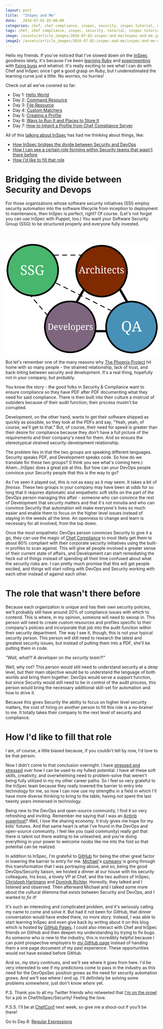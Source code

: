 ```yaml
---
layout: post
title:  "InSpec and Me"
date:   2016-07-02 03:00:00
categories: chef, chef compliance, inspec, security, inspec tutorial, devsecops, devsecops, devops
tags: chef, chef compliance, inspec, security, tutorial, inspec tutorial, devsecops, devsecops, devops
image: /assets/article_images/2016-07-02-inspec-and-me/inspec-and-me.jpg
image2: /assets/article_images/2016-07-02-inspec-and-me/inspec-and-me-mobile.jpg
---
```

Hello my friends. If you've noticed that I've slowed down on the [InSpec](https://github.com/chef/inspec) goodness lately, it's because I've been [learning Ruby](http://www.anniehedgie.com/learning-ruby) and [experimenting](https://github.com/chef/chef/pull/5066) with [fixing bugs](https://github.com/chef/inspec/pull/810) and whatnot. It's really exciting to see what I can do with Chef and InSpec once I get a good grasp on Ruby, but I underestimated the learning curve just a little. No worries, no hurries! 

 Check out all we've covered so far:

  - Day 1: [Hello World](http://www.anniehedgie.com/inspec-basics-1) 
  - Day 2: [Command Resource](http://www.anniehedgie.com/inspec-basics-2)
  - Day 3: [File Resource](http://www.anniehedgie.com/inspec-basics-3)
  - Day 4: [Custom Matchers](http://www.anniehedgie.com/inspec-basics-4)
  - Day 5: [Creating a Profile](http://www.anniehedgie.com/inspec-basics-5)
  - Day 6: [Ways to Run It and Places to Store It](http://www.anniehedgie.com/inspec-basics-6)
  - Day 7: [How to Inherit a Profile from Chef Compliance Server](http://www.anniehedgie.com/inspec-basics-7)

All of this [talking about InSpec](http://www.anniehedgie.com/inspec-basics-1) has had me thinking about things, like: 

  - [How InSpec bridges the divide between Security and DevOps](#bridging-the-divide-between-security-and-devops)
  - [How I can see a certain role forming within Security teams that wasn't there before](#the-role-that-wasnt-there-before)
  - [How I'd like to fill that role](#how-id-like-to-fill-that-role)

# Bridging the divide between Security and Devops  
For those organizations whose software security initiatives (SSI) employ security automation into the software lifecycle from inception to deployment to maintenance, then InSpec is perfect, right? Of course. (Let's not forget you can use InSpec with Puppet, too.) You want your Software Security Group (SSG) to be structured properly and everyone fully invested.

<img src='/assets/article_images/2016-07-02-inspec-and-me/SSG.png' style='display: block; margin-left: auto; margin-right: auto; padding-top: 40px' />

But let's remember one of the many reasons why [The Phoenix Project](https://www.amazon.com/dp/B00AZRBLHO/ref=dp-kindle-redirect?_encoding=UTF8&btkr=1#navbar) hit home with so many people - the strained relationship, lack of trust, and back-biting between security and development. It's a real thing, hopefully not in your company, but probably. 

You know the story - the good folks in Security & Compliance want to ensure compliance so they have PDF after PDF documenting what they need for said compliance. There is then built into their culture a mistrust of outsiders because of their audit function; their process mustn't be corrupted. 

Development, on the other hand, wants to get their software shipped as quickly as possible, so they look at the PDFs and say, "Yeah, yeah, of course, we'll get to that." But, of course, their need for speed is greater than their desire for compliance because they don't have a full picture of the requirements and their company's need for them. And so ensues the stereotypical strained security-development relationship.

The problem lies in that the two groups are speaking different languages. Security speaks PDF, and Development speaks code. So how do we translate for these two groups? (I think you see what's coming here.) Ahem...InSpec does a great job at this. But how can your DevOps people convince your Security people that this is the way to go?

As I've seen it played out, this is not as easy as it may seem. It takes a bit of *finesse*. These two groups in your company may have been at odds for so long that it requires diplomatic and empathetic soft skills on the part of the DevOps person managing this affair - someone who can convince the rest of Development that security matters and that it's not minutia and who can convince Security that automation will make everyone's lives so much easier and enable them to focus on the higher level issues instead of staying in the weeds all the time. An openness to change and learn is necessary for all involved, from the top down.

Once the most empathetic DevOps person convinces Security to give it a go, they can use the magic of [Chef Compliance](http://www.anniehedgie.com/tour-of-chef-compliance) to most likely get them to about 80% compliant with their corporate security initiatives using the built-in profiles to scan against. This will give all people involved a greater sense of their current state of affairs, and Development can start remediating the heck out of things instead of spending all their time confused about what the security risks are. I can pretty much promise that this will get people excited, and things will start rolling with DevOps and Security working with each other instead of against each other.

# The role that wasn't there before
Because each organization is unique and has their own security policies, we'll probably still have around 20% of compliance issues with which to contend. This is where, in my opinion, someone will need to swoop in. This person will need to create custom resources and profiles specific to their company's policies and incorporate that job into the audit function within their security department. The way I see it, though, this is not your typical security person. This person will still need to research the latest and greatest security issues, but instead of putting them into a PDF, she'll be putting them in code.

*"Wait, what?! A developer on the security team?!"* 

Well, why not? This person would still need to understand security at a deep level, but their main objective would be to understand the language of both worlds and bring them together. DevOps would serve a support function, but since Security would still need to be in control of the audit process, this person would bring the necessary additional skill-set for automation and how to drive it.

Because this gives Security the ability to focus on higher level security matters, the cost of hiring on another person to fill this role is a no-brainer to me. It totally takes their company to the next level of security and compliance. 

# How I'd like to fill that role
I am, of course, a little biased because, if you couldn't tell by now, I'd love to be that person.

Now I didn't come to that conclusion overnight. I have [stressed and stressed](http://www.anniehedgie.com/introduction) over how I can be used to my fullest potential. I have all these soft skills, creativity, and overwhelming need to problem-solve that weren't being fully utilized in my my other career paths. So I feel so very grateful to the InSpec team because they really lowered the barrier to entry into technology for me, so now I can now use my strengths in a field in which I'll have more diverse thinking to bring to the table, having *not* spent the last twenty years immersed in technology.

Being new to the DevOps and open-source community, I find it so very refreshing and inviting. Remember me saying that I was an [Airbnb superhost](http://www.anniehedgie.com/red-green-refactor)? Well, I *love* the sharing economy. It truly gives me hope for my kids' futures. And that same heart is what I've found in the DevOps and open-source community. I feel like you (said community) really *get* that there is talent out there waiting to be unleashed, and you're doing everything in your power to welcome noobs like me into the fold so that potential can be realized. 

In addition to InSpec, I'm grateful to [GitHub](https://github.com/) for being the other great factor in lowering the barrier to entry for me. [Michael](http://hedge-ops.com)'s [company](http://www.ncr.com) is going through this transformation that I was portraying above, and so, being the good DevOps/Security liaison, we hosted a dinner at our house with his security colleagues, his boss, a lovely VP at Chef, and the two authors of InSpec, [Christoph Hartmann](https://twitter.com/chri_hartmann) and [Dominik Richter](https://twitter.com/arlimus). Honestly, they talked and I listened and observed. Then afterward Michael and I talked some more about the cultural dilemma that exists between Security and DevOps, and I wanted to *fix it!*

It's such an interesting and complicated problem, and it's seriously calling my name to come and solve it. But had it not been for GitHub, that dinner conversation would have ended there, no more story. Instead, I was able to start learning InSpec and even give back by writing about it on this blog which is hosted by [GitHub Pages](https://pages.github.com/). I could also interact with Chef and InSpec friends on GitHub and then deepen my understanding by trying to fix bugs. As someone who is new to the industry, this is incredibly helpful because I can point prospective employers to [my GitHub page](https://github.com/anniehedgpeth) instead of handing them a one page document of my past experience. These opportunities would not have existed before GitHub.

And so, my story continues, and we'll see where it goes from here. I'd be very interested to see if my predictions come to pass in the industry as this need for the DevOpsSec position grows as the need for security automation grows. And we'll see where I end up. I'll definitely be solving some problems *somewhere*, just don't know *where* yet. 

P.S. Thank you to all my Twitter friends who retweeted that [I'm on the prowl](https://twitter.com/anniehedgie/status/748643963431587840) for a job in Chef/InSpec/Security! Feeling the love. 

P.S.S. I'll be at [ChefConf](https://chefconf2016.eventcore.com/) next week, so give me a shout-out if you'll be there!

Go to Day 8: [Regular Expressions](http://www.anniehedgie.com/inspec-basics-8)